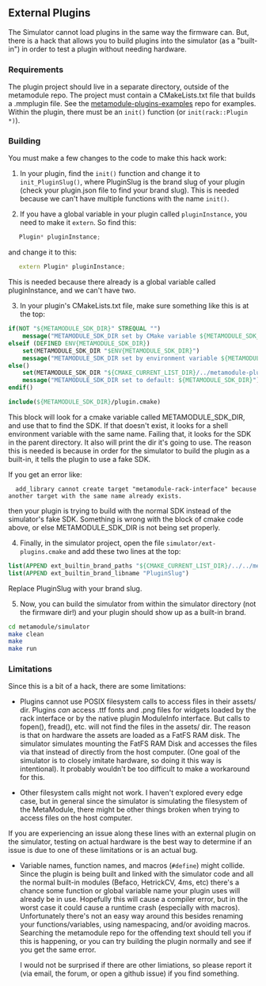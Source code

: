 ## External Plugins

The Simulator cannot load plugins in the same way the firmware can. But, there is a hack that allows you to build plugins
into the simulator (as a "built-in") in order to test a plugin without needing hardware.

### Requirements

The plugin project should live in a separate directory, outside of the
metamodule repo. 
The project must contain a CMakeLists.txt file that builds a .mmplugin file.
See the
[metamodule-plugins-examples](https://github.com/4ms/metamodule-plugins-examples)
repo for examples. 
Within the plugin, there must be an `init()` function (or `init(rack::Plugin
*)`).

### Building

You must make a few changes to the code to make this hack work:

1. In your plugin, find the `init()` function and change it to `init_PluginSlug()`, 
   where PluginSlug is the brand slug of your plugin (check your plugin.json file to 
   find your brand slug). This is needed because we can't have multiple
   functions with the name `init()`.

2. If you have a global variable in your plugin called `pluginInstance`, you need
   to make it `extern`. So find this:

```c++
   Plugin* pluginInstance;
```

   and change it to this:
```c++
   extern Plugin* pluginInstance;
```

   This is needed because there already is a global variable called pluginInstance, and 
   we can't have two.

3. In your plugin's CMakeLists.txt file, make sure something like this is at the top:

```cmake
if(NOT "${METAMODULE_SDK_DIR}" STREQUAL "")
	message("METAMODULE_SDK_DIR set by CMake variable ${METAMODULE_SDK_DIR}")
elseif (DEFINED ENV{METAMODULE_SDK_DIR})
    set(METAMODULE_SDK_DIR "$ENV{METAMODULE_SDK_DIR}")
	message("METAMODULE_SDK_DIR set by environment variable ${METAMODULE_SDK_DIR}")
else()
    set(METAMODULE_SDK_DIR "${CMAKE_CURRENT_LIST_DIR}/../metamodule-plugin-sdk")
	message("METAMODULE_SDK_DIR set to default: ${METAMODULE_SDK_DIR}")
endif()

include(${METAMODULE_SDK_DIR}/plugin.cmake)
```

This block will look for a cmake variable called METAMODULE_SDK_DIR, and use
that to find the SDK. If that doesn't exist, it looks for a shell environment
variable with the same name. Failing that, it looks for the SDK in the parent
directory. It also will print the dir it's going to use. The reason this is
needed is because in order for the simulator to build the plugin as a
built-in, it tells the plugin to use a fake SDK.

If you get an error like:

```
  add_library cannot create target "metamodule-rack-interface" because  another target with the same name already exists. 
```

then your plugin is trying to build with the normal SDK instead of the
simulator's fake SDK. Something is wrong with the block of cmake code above, or
else METAMODULE_SDK_DIR is not being set properly.


4. Finally, in the simulator project, open the file `simulator/ext-plugins.cmake`
   and add these two lines at the top:

```cmake
list(APPEND ext_builtin_brand_paths "${CMAKE_CURRENT_LIST_DIR}/../../metamodule-plugin-examples/PluginSlug")
list(APPEND ext_builtin_brand_libname "PluginSlug")
```

Replace PluginSlug with your brand slug.

5. Now, you can build the simulator from within the simulator directory (not the firmware dir!) and your plugin should show up as a built-in brand.

```bash
cd metamodule/simulator
make clean
make
make run
```

### Limitations

Since this is a bit of a hack, there are some limitations:

- Plugins cannot use POSIX filesystem calls to access files in their assets/ dir.
  Plugins *can* access .ttf fonts and .png files for widgets loaded by the
  rack interface or by the native plugin ModuleInfo interface. But calls to
  fopen(), fread(), etc. will not find the files in the assets/ dir. The reason
  is that on hardware the assets are loaded as a FatFS RAM disk. The simulator
  simulates mounting the FatFS RAM Disk and accesses the files via that instead
  of directly from the host computer. (One goal of the simulator is to closely
  imitate hardware, so doing it this way is intentional). It probably wouldn't
  be too difficult to make a workaround for this.

- Other filesystem calls might not work. I haven't explored every edge case,
  but in general since the simulator is simulating the filesystem of the
  MetaModule, there might be other things broken when trying to access files on
  the host computer.

If you are experiencing an issue along these lines with an external plugin on
the simulator, testing on actual hardware is the best way to determine if an
issue is due to one of these limitations or is an actual bug.

- Variable names, function names, and macros (`#define`) might collide. Since
  the plugin is being built and linked with the simulator code and all the
  normal built-in modules (Befaco, HetrickCV, 4ms, etc) there's a chance some
  function or global variable name your plugin uses will already be in use.
  Hopefully this will cause a compiler error, but in the worst case it could
  cause a runtime crash (especially with macros). Unfortunately there's not an
  easy way around this besides renaming your functions/variables, using
  namespacing, and/or avoiding macros. Searching the metamodule repo for the
  offending text should tell you if this is happening, or you can try building
  the plugin normally and see if you get the same error.


  I would not be surprised if there are other limiations, so please report it
  (via email, the forum, or open a github issue) if you find something.


